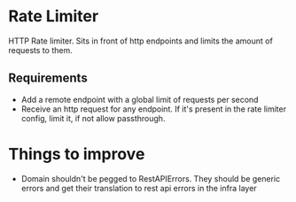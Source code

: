 # Rate Limiter
HTTP Rate limiter. Sits in front of http endpoints and limits the amount of requests to them.

## Requirements
- Add a remote endpoint with a global limit of requests per second
- Receive an http request for any endpoint. If it's present in the rate limiter config, limit it, if not allow passthrough.


# Things to improve
- Domain shouldn't be pegged to RestAPIErrors. They should be generic errors and get their translation to rest api errors in the infra layer